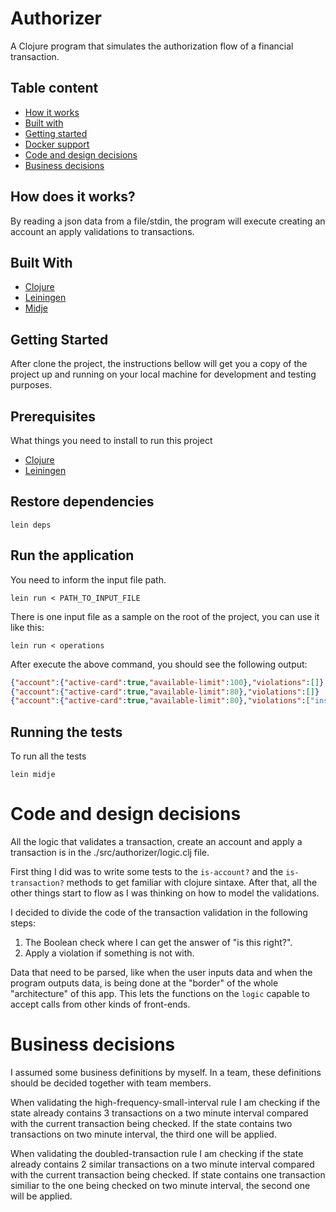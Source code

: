 # Authorizer
A Clojure program that simulates the authorization flow of a financial transaction.

## Table content
* [How it works](#how-does-it-works)
* [Built with](#built-with)
* [Getting started](#getting-started)
* [Docker support](#docker-support)
* [Code and design decisions](#code-and-design-decisions)
* [Business decisions](#business-decisions)

## How does it works?
By reading a json data from a file/stdin, the program will execute creating an account an apply validations to transactions.

## Built With
* [Clojure](https://clojure.org/)
* [Leiningen](https://leiningen.org/)
* [Midje](https://github.com/marick/Midje)

## Getting Started

After clone the project, the instructions bellow will get you a copy of the project up and running on your local machine for development and testing purposes.

## Prerequisites

What things you need to install to run this project

* [Clojure](https://clojure.org/guides/getting_started)
* [Leiningen](https://leiningen.org/)

## Restore dependencies
```
lein deps
```

## Run the application

You need to inform the input file path.

```
lein run < PATH_TO_INPUT_FILE
```

There is one input file as a sample on the root of the project, you can use it like this:
```
lein run < operations
```

After execute the above command, you should see the following output:
```json
{"account":{"active-card":true,"available-limit":100},"violations":[]}
{"account":{"active-card":true,"available-limit":80},"violations":[]}
{"account":{"active-card":true,"available-limit":80},"violations":["insufficient-limit"]}
```

## Running the tests

To run all the tests
```
lein midje
```

# Code and design decisions
All the logic that validates a transaction, create an account and apply a transaction is in the ./src/authorizer/logic.clj file.

First thing I did was to write some tests to the `is-account?` and the `is-transaction?` methods to get familiar with clojure sintaxe. After that, all the other things start to flow as I was thinking on how to model the validations.

I decided to divide the code of the transaction validation in the following steps:
1.  The Boolean check where I can get the answer of "is this right?".
2.  Apply a violation if something is not with.

Data that need to be parsed, like when the user inputs data and when the program outputs data, is being done at the "border" of the whole "architecture" of this app. This lets the functions on the `logic` capable to accept calls from other kinds of front-ends.


# Business decisions
I assumed some business definitions by myself. In a team, these definitions should be decided together with team members.

When validating the high-frequency-small-interval rule I am checking if the state already contains 3 transactions on a two minute interval compared with the current transaction being checked. If the state contains two transactions on two minute interval, the third one will be applied.

When validating the doubled-transaction rule I am checking if the state already contains 2 similar transactions on a two minute interval compared with the current transaction being checked. If state contains one transaction similiar to the one being checked on two minute interval, the second one will be applied.
